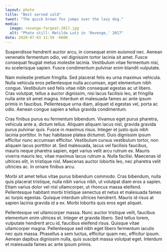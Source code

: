 ```yaml
---
layout: photo
title: "Best served cold"
tweet: "The quick brown fox jumps over the lazy dog."
media:
  image: revenge-fargeat-2017.jpg
  alt: "Photo still: Matilda Lutz in 'Revenge,' 2017"
date: 2020-07-03 11:59 -0800
---
```

Suspendisse hendrerit auctor arcu, in consequat enim euismod nec. Aenean venenatis fermentum odio, vel dignissim tortor lacinia sit amet. Fusce consequat feugiat metus molestie lacinia. Vestibulum vitae fermentum nisi, eu scelerisque sapien. Fusce condimentum pulvinar enim blandit vulputate.

Nam molestie pretium fringilla. Sed placerat felis eu urna maximus vehicula. Nulla vehicula eros pellentesque nulla accumsan, eget elementum nibh congue. Vestibulum sed felis vitae nibh consequat egestas ac ut libero. Cras volutpat, tellus a auctor dignissim, nisi lacus facilisis leo, at fringilla nulla ante sit amet magna. Interdum et malesuada fames ac ante ipsum primis in faucibus. Pellentesque urna diam, aliquet id egestas vel, porta ac odio. Aenean congue sapien a tellus gravida condimentum.

Cras finibus purus eu fermentum bibendum. Vivamus eget purus pharetra, vehicula ante a, dictum tellus. Aliquam aliquam lacus nisl, gravida gravida purus pulvinar quis. Fusce in maximus risus. Integer et justo quis nibh lacinia porttitor. In hac habitasse platea dictumst. Duis dignissim ipsum efficitur nunc accumsan efficitur. Vestibulum cursus vestibulum tortor, non aliquam lacus porttitor at. Sed malesuada, lacus vel facilisis faucibus, mauris neque pharetra sapien, eget varius velit arcu rutrum ex. Mauris viverra mauris leo, vitae maximus lacus rutrum a. Nulla facilisi. Maecenas id ultrices elit, in tristique nisl. Maecenas auctor lobortis leo, nec pharetra velit ultricies ac. In ornare finibus arcu.

Morbi sit amet tellus vitae purus bibendum commodo. Cras bibendum, nulla quis placerat tristique, nulla nibh varius nibh, ut volutpat diam eros a sapien. Etiam varius dolor vel nisl ullamcorper, ut rhoncus massa eleifend. Pellentesque habitant morbi tristique senectus et netus et malesuada fames ac turpis egestas. Quisque interdum ultrices hendrerit. Mauris id risus at sapien lacinia gravida id a ex. Morbi lobortis quis eros eget aliquet.

Pellentesque vel ullamcorper massa. Nunc auctor tristique velit, faucibus elementum enim ultrices et. Integer et gravida libero. Sed tellus lorem, vulputate hendrerit arcu id, faucibus eleifend risus. Quisque vitae ullamcorper magna. Pellentesque sed nibh eget libero fermentum iaculis nec quis massa. Phasellus a sem luctus, efficitur quam nec, efficitur ipsum. Aenean dapibus dignissim nulla, quis suscipit massa volutpat eget. Interdum et malesuada fames ac ante ipsum primis.
